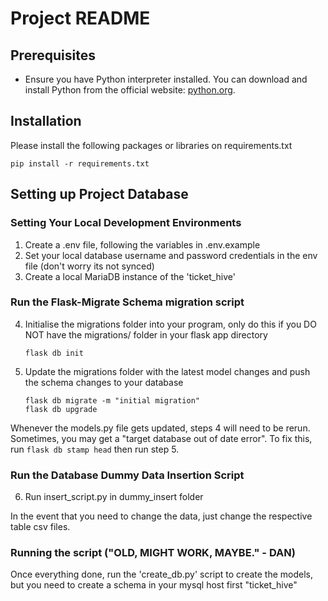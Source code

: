 # Project README

## Prerequisites

- Ensure you have Python interpreter installed. You can download and install Python from the official website: [python.org](https://www.python.org/downloads/).

## Installation

Please install the following packages or libraries on requirements.txt
```
pip install -r requirements.txt
```

## Setting up Project Database
### Setting Your Local Development Environments
1. Create a .env file, following the variables in .env.example
2. Set your local database username and password credentials in the env file
(don't worry its not synced)
3. Create a local MariaDB instance of the 'ticket_hive' 

### Run the Flask-Migrate Schema migration script
4. Initialise the migrations folder into your program, only do this if you DO NOT have the migrations/ folder in your flask app directory
    ``` 
    flask db init 
    ```
5. Update the migrations folder with the latest model changes and push the schema changes to your database
    ``` 
    flask db migrate -m "initial migration"
    flask db upgrade 
    ```
Whenever the models.py file gets updated, steps 4 will need to be rerun.
Sometimes, you may get a "target database out of date error". To fix this, run ``` flask db stamp head ``` then run step 5. 

### Run the Database Dummy Data Insertion Script
6. Run insert_script.py in dummy_insert folder

In the event that you need to change the data, just change the respective table csv files.

### Running the script ("OLD, MIGHT WORK, MAYBE." - DAN)
Once everything done, run the 'create_db.py' script to create the models, but you need to create a schema in your mysql host first "ticket_hive"

